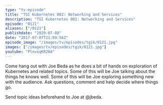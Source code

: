 ```yaml
---
type: "tv-episode"
title: "TGI Kubernetes 002: Networking and Services"
description: "TGI Kubernetes 002: Networking and Services"
episode: "0121"
aliases: ["/0121"]
publishdate: "2020-07-08"
date: "2017-07-07T21:09:56Z"
episode_image: "/images/tv/episodes/tgik/0121.jpg"
images: ["/images/tv/episodes/tgik/0121.jpg"]
youtube: "PlnvxqKR28A"
---
```


Come hang out with Joe Beda as he does a bit of hands on exploration of Kubernetes and related topics.  Some of this will be Joe talking about the things he knows well.  Some of this will be Joe exploring something new with the audience.  Ask questions, comment and help decide where things go.

Send topic ideas beforehand to Joe at @jbeda.
